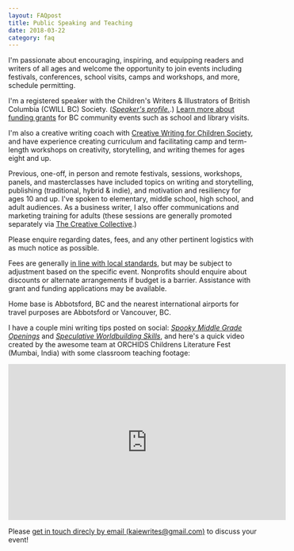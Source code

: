 ```yaml
---
layout: FAQpost
title: Public Speaking and Teaching
date: 2018-03-22
category: faq
---
```


I'm passionate about encouraging, inspiring, and equipping readers and writers of all ages and welcome the opportunity to join events including festivals, conferences, school visits, camps and workshops, and more, schedule permitting.

I'm a registered speaker with the Children's Writers & Illustrators of British Columbia (CWILL BC) Society. (*[Speaker's profile.](https://www.cwillbc.org/Member_View.aspx?MemberID=82980)*.) [Learn more about funding grants](http://artstarts.com/grants) for BC community events such as school and library visits.

I'm also a creative writing coach with [Creative Writing for Children Society](http://www.cwc2004.org/), and have experience creating curriculum and facilitating camp and term-length workshops on creativity, storytelling, and writing themes for ages eight and up.

Previous, one-off, in person and remote festivals, sessions, workshops, panels, and masterclasses have included topics on writing and storytelling, publishing (traditional, hybrid & indie), and motivation and resiliency for ages 10 and up. I've spoken to elementary, middle school, high school, and adult audiences. As a business writer, I also offer communications and marketing training for adults (these sessions are generally promoted separately via [The Creative Collective](http://thecreativecollective.net).)

Please enquire regarding dates, fees, and any other pertinent logistics with as much notice as possible.

Fees are generally [in line with local standards](https://www.cwillbc.org/tips.htm), but may be subject to adjustment based on the specific event. Nonprofits should enquire about discounts or alternate arrangements if budget is a barrier. Assistance with grant and funding applications may be available.

Home base is Abbotsford, BC and the nearest international airports for travel purposes are Abbotsford or Vancouver, BC.

I have a couple mini writing tips posted on social: *[Spooky Middle Grade Openings](https://www.instagram.com/tv/CZfSxMglu1T/?utm_source=ig_web_copy_link)* and *[Speculative Worldbuilding Skills](https://www.instagram.com/tv/CaatDV5gUDb/?utm_source=ig_web_copy_link)*, and here's a quick video created by the awesome team at ORCHIDS Childrens Literature Fest (Mumbai, India) with some classroom teaching footage:

<iframe width="560" height="315" src="https://www.youtube.com/embed/6i59lhgzqkQ" frameborder="0" allow="accelerometer; autoplay; encrypted-media; gyroscope; picture-in-picture" allowfullscreen></iframe>

Please [get in touch direcly by email (kaiewrites@gmail.com)](mailto:kaiewrites@gmail.com) to discuss your event!
